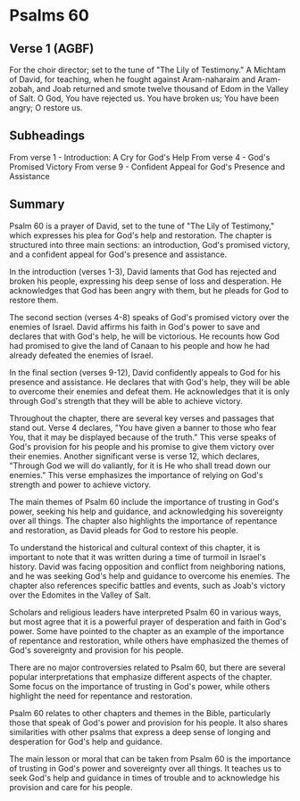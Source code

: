 # Psalms 60

## Verse 1 (AGBF)

For the choir director; set to the tune of "The Lily of Testimony." A Michtam of David, for teaching, when he fought against Aram-naharaim and Aram-zobah, and Joab returned and smote twelve thousand of Edom in the Valley of Salt. O God, You have rejected us. You have broken us; You have been angry; O restore us.

## Subheadings

From verse 1 - Introduction: A Cry for God's Help
From verse 4 - God's Promised Victory
From verse 9 - Confident Appeal for God's Presence and Assistance

## Summary

Psalm 60 is a prayer of David, set to the tune of "The Lily of Testimony," which expresses his plea for God's help and restoration. The chapter is structured into three main sections: an introduction, God's promised victory, and a confident appeal for God's presence and assistance.

In the introduction (verses 1-3), David laments that God has rejected and broken his people, expressing his deep sense of loss and desperation. He acknowledges that God has been angry with them, but he pleads for God to restore them.

The second section (verses 4-8) speaks of God's promised victory over the enemies of Israel. David affirms his faith in God's power to save and declares that with God's help, he will be victorious. He recounts how God had promised to give the land of Canaan to his people and how he had already defeated the enemies of Israel.

In the final section (verses 9-12), David confidently appeals to God for his presence and assistance. He declares that with God's help, they will be able to overcome their enemies and defeat them. He acknowledges that it is only through God's strength that they will be able to achieve victory.

Throughout the chapter, there are several key verses and passages that stand out. Verse 4 declares, "You have given a banner to those who fear You, that it may be displayed because of the truth." This verse speaks of God's provision for his people and his promise to give them victory over their enemies. Another significant verse is verse 12, which declares, "Through God we will do valiantly, for it is He who shall tread down our enemies." This verse emphasizes the importance of relying on God's strength and power to achieve victory.

The main themes of Psalm 60 include the importance of trusting in God's power, seeking his help and guidance, and acknowledging his sovereignty over all things. The chapter also highlights the importance of repentance and restoration, as David pleads for God to restore his people.

To understand the historical and cultural context of this chapter, it is important to note that it was written during a time of turmoil in Israel's history. David was facing opposition and conflict from neighboring nations, and he was seeking God's help and guidance to overcome his enemies. The chapter also references specific battles and events, such as Joab's victory over the Edomites in the Valley of Salt.

Scholars and religious leaders have interpreted Psalm 60 in various ways, but most agree that it is a powerful prayer of desperation and faith in God's power. Some have pointed to the chapter as an example of the importance of repentance and restoration, while others have emphasized the themes of God's sovereignty and provision for his people.

There are no major controversies related to Psalm 60, but there are several popular interpretations that emphasize different aspects of the chapter. Some focus on the importance of trusting in God's power, while others highlight the need for repentance and restoration.

Psalm 60 relates to other chapters and themes in the Bible, particularly those that speak of God's power and provision for his people. It also shares similarities with other psalms that express a deep sense of longing and desperation for God's help and guidance.

The main lesson or moral that can be taken from Psalm 60 is the importance of trusting in God's power and sovereignty over all things. It teaches us to seek God's help and guidance in times of trouble and to acknowledge his provision and care for his people.